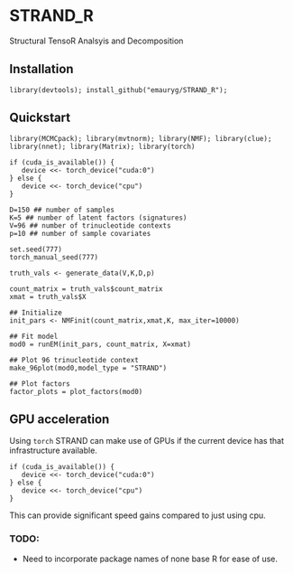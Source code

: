 # STRAND_R
Structural TensoR Analsyis and Decomposition

## Installation

`library(devtools); install_github("emauryg/STRAND_R");`

## Quickstart
```
library(MCMCpack); library(mvtnorm); library(NMF); library(clue); library(nnet); library(Matrix); library(torch)

if (cuda_is_available()) {
   device <<- torch_device("cuda:0")
} else {
   device <<- torch_device("cpu")
}

D=150 ## number of samples
K=5 ## number of latent factors (signatures)
V=96 ## number of trinucleotide contexts
p=10 ## number of sample covariates

set.seed(777)
torch_manual_seed(777)

truth_vals <- generate_data(V,K,D,p)

count_matrix = truth_vals$count_matrix
xmat = truth_vals$X

## Initialize 
init_pars <- NMFinit(count_matrix,xmat,K, max_iter=10000) 

## Fit model
mod0 = runEM(init_pars, count_matrix, X=xmat)

## Plot 96 trinucleotide context
make_96plot(mod0,model_type = "STRAND")

## Plot factors
factor_plots = plot_factors(mod0)

```

## GPU acceleration
Using `torch` STRAND can make use of GPUs if the current device has that infrastructure available. 

```
if (cuda_is_available()) {
   device <<- torch_device("cuda:0")
} else {
   device <<- torch_device("cpu")
}
```
This can provide significant speed gains compared to just using cpu. 

### TODO:

* Need to incorporate package names of none base R for ease of use. 
